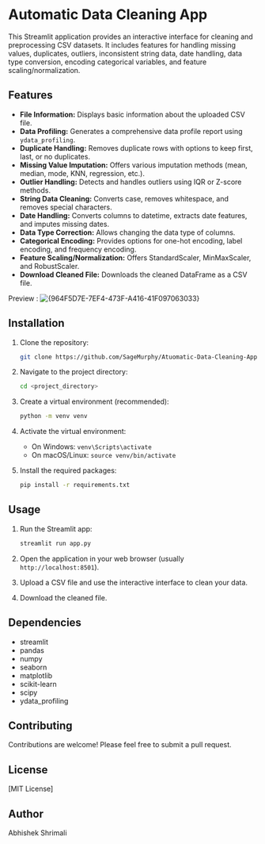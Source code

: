 # Automatic Data Cleaning App

This Streamlit application provides an interactive interface for cleaning and preprocessing CSV datasets. It includes features for handling missing values, duplicates, outliers, inconsistent string data, date handling, data type conversion, encoding categorical variables, and feature scaling/normalization.

## Features

-   **File Information:** Displays basic information about the uploaded CSV file.
-   **Data Profiling:** Generates a comprehensive data profile report using `ydata_profiling`.
-   **Duplicate Handling:** Removes duplicate rows with options to keep first, last, or no duplicates.
-   **Missing Value Imputation:** Offers various imputation methods (mean, median, mode, KNN, regression, etc.).
-   **Outlier Handling:** Detects and handles outliers using IQR or Z-score methods.
-   **String Data Cleaning:** Converts case, removes whitespace, and removes special characters.
-   **Date Handling:** Converts columns to datetime, extracts date features, and imputes missing dates.
-   **Data Type Correction:** Allows changing the data type of columns.
-   **Categorical Encoding:** Provides options for one-hot encoding, label encoding, and frequency encoding.
-   **Feature Scaling/Normalization:** Offers StandardScaler, MinMaxScaler, and RobustScaler.
-   **Download Cleaned File:** Downloads the cleaned DataFrame as a CSV file.

Preview :
![{964F5D7E-7EF4-473F-A416-41F097063033}](https://github.com/user-attachments/assets/e92743ee-3f90-44c4-b769-cddee8debc9c)


## Installation

1.  Clone the repository:

    ```bash
    git clone https://github.com/SageMurphy/Atuomatic-Data-Cleaning-App
    ```

2.  Navigate to the project directory:

    ```bash
    cd <project_directory>
    ```

3.  Create a virtual environment (recommended):

    ```bash
    python -m venv venv
    ```

4.  Activate the virtual environment:

    -   On Windows: `venv\Scripts\activate`
    -   On macOS/Linux: `source venv/bin/activate`

5.  Install the required packages:

    ```bash
    pip install -r requirements.txt
    ```

## Usage

1.  Run the Streamlit app:

    ```bash
    streamlit run app.py
    ```

2.  Open the application in your web browser (usually `http://localhost:8501`).
3.  Upload a CSV file and use the interactive interface to clean your data.
4.  Download the cleaned file.

## Dependencies

-   streamlit
-   pandas
-   numpy
-   seaborn
-   matplotlib
-   scikit-learn
-   scipy
-   ydata_profiling

## Contributing

Contributions are welcome! Please feel free to submit a pull request.

## License

[MIT License]

## Author 

Abhishek Shrimali

